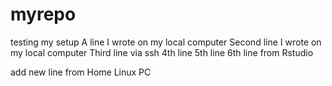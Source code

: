 # myrepo
testing my setup
A line I wrote on my local computer
Second line I wrote on my local computer
Third line via ssh
4th line
5th line
6th line from Rstudio

add new line from Home Linux PC
